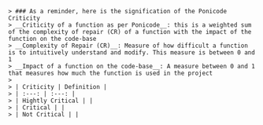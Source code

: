     > ### As a reminder, here is the signification of the Ponicode Criticity
    > __Criticity of a function as per Ponicode__: this is a weighted sum of the complexity of repair (CR) of a function with the impact of the function on the code-base
    > __Complexity of Repair (CR)__: Measure of how difficult a function is to intuitively understand and modify. This measure is between 0 and 1
    > __Impact of a function on the code-base__: A measure between 0 and 1 that measures how much the function is used in the project
    >
    > | Criticity | Definition |
    > | :---: | :---: |
    > | Hightly Critical | |
    > | Critical | |
    > | Not Critical | | 